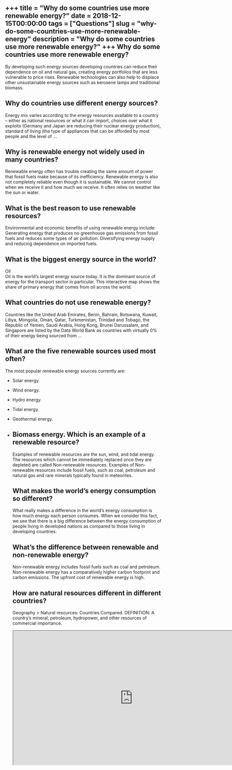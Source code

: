 +++
title = "Why do some countries use more renewable energy?"
date = 2018-12-15T00:00:00
tags = ["Questions"]
slug = "why-do-some-countries-use-more-renewable-energy"
description = "Why do some countries use more renewable energy?"
+++
Why do some countries use more renewable energy?
------------------------------------------------

By developing such energy sources developing countries can reduce their dependence on oil and natural gas, creating energy portfolios that are less vulnerable to price rises. Renewable technologies can also help to displace other unsustainable energy sources such as kerosene lamps and traditional biomass.

Why do countries use different energy sources?
----------------------------------------------

Energy mix varies according to the energy resources available to a country – either as national resources or what it can import, choices over what it exploits (Germany and Japan are reducing their nuclear energy production), standard of living (the type of appliances that can be afforded by most people and the level of …

Why is renewable energy not widely used in many countries?
----------------------------------------------------------

Renewable energy often has trouble creating the same amount of power that fossil fuels make because of its inefficiency. Renewable energy is also not completely reliable even though it is sustainable. We cannot control when we receive it and how much we receive. It often relies on weather like the sun or water.

What is the best reason to use renewable resources?
---------------------------------------------------

Environmental and economic benefits of using renewable energy include: Generating energy that produces no greenhouse gas emissions from fossil fuels and reduces some types of air pollution. Diversifying energy supply and reducing dependence on imported fuels.

What is the biggest energy source in the world?
-----------------------------------------------

Oil  
Oil is the world’s largest energy source today. It is the dominant source of energy for the transport sector in particular. This interactive map shows the share of primary energy that comes from oil across the world.

What countries do not use renewable energy?
-------------------------------------------

Countries like the United Arab Emirates, Benin, Bahrain, Botswana, Kuwait, Libya, Mongolia, Oman, Qatar, Turkmenistan, Trinidad and Tobago, the Republic of Yemen, Saudi Arabia, Hong Kong, Brunei Darussalam, and Singapore are listed by the Data World Bank as countries with virtually 0% of their energy being sourced from …

What are the five renewable sources used most often?
----------------------------------------------------

The most popular renewable energy sources currently are:

- Solar energy.
- Wind energy.
- Hydro energy.
- Tidal energy.
- Geothermal energy.
- Biomass energy. Which is an example of a renewable resource?
    --------------------------------------------
    
    Examples of renewable resources are the sun, wind, and tidal energy. The resources which cannot be immediately replaced once they are depleted are called Non-renewable resources. Examples of Non-renewable resources include fossil fuels, such as coal, petroleum and natural gas and rare minerals typically found in meteorites.
    
    What makes the world’s energy consumption so different?
    -------------------------------------------------------
    
    What really makes a difference in the world’s energy consumption is how much energy each person consumes. When we consider this fact, we see that there is a big difference between the energy consumption of people living in developed nations as compared to those living in developing countries.
    
    What’s the difference between renewable and non-renewable energy?
    -----------------------------------------------------------------
    
    Non-renewable energy includes fossil fuels such as coal and petroleum. Non-renewable energy has a comparatively higher carbon footprint and carbon emissions. The upfront cost of renewable energy is high.
    
    How are natural resources different in different countries?
    -----------------------------------------------------------
    
    Geography &gt; Natural resources: Countries Compared. DEFINITION: A country’s mineral, petroleum, hydropower, and other resources of commercial importance.
    
    <iframe allow="accelerometer; autoplay; clipboard-write; encrypted-media; gyroscope; picture-in-picture" allowfullscreen="" class="__youtube_prefs__  epyt-is-override  no-lazyload" data-no-lazy="1" data-origheight="433" data-origwidth="770" data-skipgform_ajax_framebjll="" height="433" id="_ytid_79811" loading="lazy" src="https://www.youtube.com/embed/w16-Uems2Qo?enablejsapi=1&autoplay=0&cc_load_policy=0&cc_lang_pref=&iv_load_policy=1&loop=0&modestbranding=0&rel=1&fs=1&playsinline=0&autohide=2&theme=dark&color=red&controls=1&" title="YouTube player" width="770"></iframe>